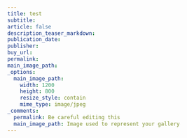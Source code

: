 ```yaml
---
title: test
subtitle:
article: false
description_teaser_markdown:
publication_date:
publisher:
buy_url:
permalink:
main_image_path:
_options:
  main_image_path:
    width: 1200
    height: 800
    resize_style: contain
    mime_type: image/jpeg
_comments:
  permalink: Be careful editing this
  main_image_path: Image used to represent your gallery
---
```


